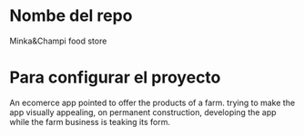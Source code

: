 # Nombe del repo
Minka&Champi food store
# Para configurar el proyecto
An ecomerce app pointed to offer the products of a farm.
trying to make the app visually appealing,
on permanent construction,
developing the app while the farm business is teaking its form.
